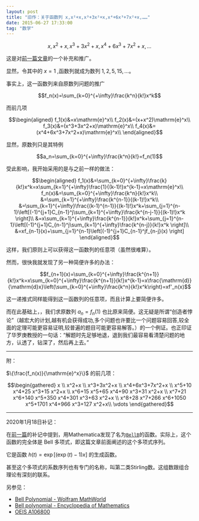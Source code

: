 ```yaml
---
layout: post
title: "旧作：关于函数列 x,x²+x,x³+3x²+x,x⁴+6x³+7x²+x,……"
date: 2015-06-27 17:33:00
tag: "数学"
---
```


$$x,x^2+x,x^3+3x^2+x,x^4+6x^3+7x^2+x,\dots$$

这是对[前一篇文章](/2015-06-10-BellNumber)的一个补充和推广。

<!-- more-->

显然，令其中的 $x=1$ ,函数列就成为数列 $1,2,5,15,\dots$。

事实上，这一函数列来自原数列问题的推广

$$f_n(x)=\sum_{k=0}^{+\infty}\frac{k^n}{k!}x^k$$

而前几项

$$\begin{aligned}
f_1(x)&=x\mathrm{e}^x\\
f_2(x)&=(x+x^2)\mathrm{e}^x\\
f_3(x)&=(x^3+3x^2+x)\mathrm{e}^x\\
f_4(x)&=(x^4+6x^3+7x^2+x)\mathrm{e}^x\\
\end{aligned}$$

显然，原数列只是其特例

$$a_n=\sum_{k=0}^{+\infty}\frac{k^n}{k!}=f_n(1)$$

受此影响，我开始采用的是与之前一样的做法：

$$\begin{aligned}
f_1(x)&=\sum_{k=0}^{+\infty}\frac{k}{k!}x^k=x\sum_{k=1}^{+\infty}\frac{1}{(k-1)!}x^{k-1}=x\mathrm{e}^x\\
f_n(x)&=\sum_{k=0}^{+\infty}\frac{k^n}{k!}x^k\\
&=\sum_{k=1}^{+\infty}\frac{k^{n-1}}{(k-1)!}x^k\\
&=\sum_{k=1}^{+\infty}\frac{(k-1)^{n-1}}{(k-1)!}x^k+\sum_{j=1}^{n-1}\left[(-1)^{j+1}C_{n-1}^j\sum_{k=1}^{+\infty}\frac{k^{n-j-1}}{(k-1)!}x^k \right]\\
&=x\sum_{k=1}^{+\infty}\frac{k^{n-1}}{k!}x^k+\sum_{j=1}^{n-1}\left[(-1)^{j+1}C_{n-1}^j\sum_{k=1}^{+\infty}\frac{k^{n-j}}{k!}x^k \right]\\
&=xf_{n-1}(x)+\sum_{j=1}^{n-1}\left[(-1)^{j+1}C_{n-1}^jf_{n-j}(x) \right]
\end{aligned}$$

这样，我们原则上可以获得这一函数列的任意项（虽然很难算）。

然而，很快我就发现了另一种简便许多的办法：

$$f_{n+1}(x)=\sum_{k=0}^{+\infty}\frac{k^{n+1}}{k!}x^k=x\sum_{k=0}^{+\infty}\frac{k^{n+1}}{k!}x^{k-1}=x\frac{\mathrm{d}}{\mathrm{d}x}\left(\sum_{k=0}^{+\infty}\frac{k^n}{k!}x^k\right)=xf'_n(x)$$

这一递推式同样能得到这一函数列的任意项，而且计算上要简便许多。

而在此基础上，，我们求原数列 $a_n=f_n(1)$ 也比原来简便。这无疑是所谓“创造者悖论”（越宏大的计划,越有机会获得成功,多个问题也许要比一个问题容易回答,较全面的定理可能更容易证明,较普遍的题目可能更容易解答。）的一个例证。也正印证了华罗庚教授的一句话：“解题时先足够地退，退到我们最容易看清楚问题的地方，认透了，钻深了，然后再上去。”

---

附：

$\{\frac{f_n(x)}{\mathrm{e}^x}\}$ 的前几项：

$$\begin{gathered}
x \\
x^2+x \\
x^3+3x^2+x \\
x^4+6x^3+7x^2+x \\
x^5+10 x^4+25 x^3+15 x^2+x \\
x^6+15 x^5+65 x^4+90 x^3+31 x^2+x \\
x^7+21 x^6+140 x^5+350 x^4+301 x^3+63 x^2+x \\
x^8+28 x^7+266 x^6+1050 x^5+1701 x^4+966 x^3+127 x^2+x\\
\vdots
\end{gathered}$$

---

2020年1月18日补记：

在[前一篇](/2015-06-10-BellNumber)的补记中提到，用Mathematica发现了名为[`BellB`](http://reference.wolfram.com/language/ref/BellB.html)的函数。实际上，这个函数的完全体是 Bell 多项式，即这篇文章前面阐述的这个多项式序列。

它是函数 $h(t)=\exp[(\exp(t)-1)x ]$ 的生成函数。

甚至这个多项式的系数序列也有专门的名称，叫第二类Stirling数。这组数跟组合理论有深刻的联系。

另参见：

* [Bell Polynomial - Wolfram MathWorld](http://mathworld.wolfram.com/BellPolynomial.html)
* [Bell polynomial - Encyclopedia of Mathematics](https://www.encyclopediaofmath.org/index.php/Bell_polynomial)
* [OEIS A106800](http://oeis.org/A106800)
